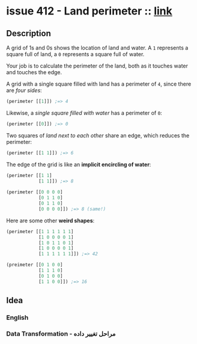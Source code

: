 # issue 412 - Land perimeter :: [link](https://ericnormand.me/issues/purelyfunctional-tv-newsletter-412-use-and-abuse-of-the-decorator-pattern)

## Description

A grid of 1s and 0s shows the location of land and water. 
A `1` represents a square full of land, a `0` represents a square full of water. 

Your job is to calculate the perimeter of the land, both as it touches water and touches the edge.

A grid with a single square filled with land has a perimeter of `4`, since there are *four sides*:
```clj
(perimeter [[1]]) ;=> 4
```

Likewise, a *single square filled with water* has a perimeter of `0`:
```clj
(perimeter [[0]]) ;=> 0
```

Two squares of *land next to each other* share an edge, which reduces the perimeter:
```clj
(perimeter [[1 1]]) ;=> 6
```

The edge of the grid is like an **implicit encircling of water**:
```clj
(perimeter [[1 1]
            [1 1]]) ;=> 8
            
(perimeter [[0 0 0 0]
            [0 1 1 0]
            [0 1 1 0]
            [0 0 0 0]]) ;=> 8 (same!)
```

Here are some other **weird shapes**:
```clj
(perimeter [[1 1 1 1 1 1]
            [1 0 0 0 0 1]
            [1 0 1 1 0 1]
            [1 0 0 0 0 1]
            [1 1 1 1 1 1]]) ;=> 42

(preimeter [[0 1 0 0]
            [1 1 1 0]
            [0 1 0 0]
            [1 1 0 0]]) ;=> 16
```

## Idea

### English


### Data Transformation - مراحل تغییر داده
```nim
```